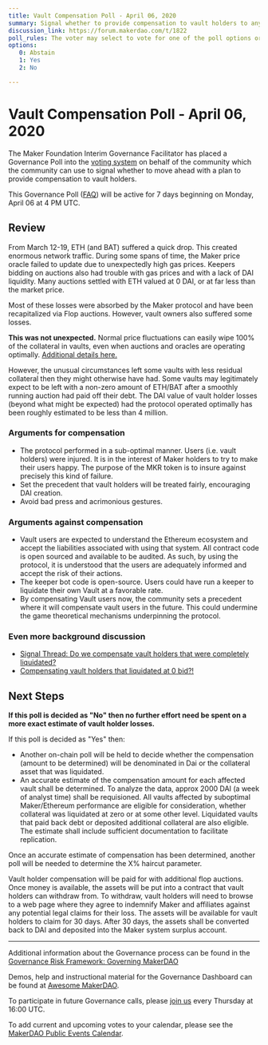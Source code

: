 ```yaml
---
title: Vault Compensation Poll - April 06, 2020
summary: Signal whether to provide compensation to vault holders to any degree, the specifics of which to be determined later.
discussion_link: https://forum.makerdao.com/t/1822
poll_rules: The voter may select to vote for one of the poll options or they may elect to abstain from the poll entirely
options:
   0: Abstain
   1: Yes
   2: No

---
```

# Vault Compensation Poll - April 06, 2020

The Maker Foundation Interim Governance Facilitator has placed a Governance Poll into the [voting system](https://vote.makerdao.com/polling) on behalf of the community which the community can use to signal whether to move ahead with a plan to provide compensation to vault holders.

This Governance Poll ([FAQ](https://community-development.makerdao.com/makerdao-scd-faqs/scd-faqs/governance)) will be active for 7 days beginning on Monday, April 06 at 4 PM UTC.

## Review

From March 12-19, ETH (and BAT) suffered a quick drop. This created enormous network traffic. During some spans of time, the Maker price oracle failed to update due to unexpectedly high gas prices. Keepers bidding on auctions also had trouble with gas prices and with a lack of DAI liquidity. Many auctions settled with ETH valued at 0 DAI, or at far less than the market price. 

Most of these losses were absorbed by the Maker protocol and have been recapitalized via Flop auctions. However, vault owners also suffered some losses.

**This was not unexpected.** Normal price fluctuations can easily wipe 100% of the collateral in vaults, even when auctions and oracles are operating optimally. [Additional details here.](https://blog.makerdao.com/the-market-collapse-of-march-12-2020-how-it-impacted-makerdao/)

However, the unusual circumstances left some vaults with less residual collateral then they might otherwise have had. Some vaults may legitimately expect to be left with a non-zero amount of ETH/BAT after a smoothly running auction had paid off their debt. The DAI value of vault holder losses (beyond what might be expected) had the protocol operated optimally has been roughly estimated to be less than 4 million.

### Arguments for compensation

* The protocol performed in a sub-optimal manner. Users (i.e. vault holders) were injured. It is in the interest of Maker holders to try to make their users happy. The purpose of the MKR token is to insure against precisely this kind of failure.
* Set the precedent that vault holders will be treated fairly, encouraging DAI creation.
* Avoid bad press and acrimonious gestures.

### Arguments against compensation

* Vault users are expected to understand the Ethereum ecosystem and accept the liabilities associated with using that system. All contract code is open sourced and available to be audited. As such, by using the protocol, it is understood that the users are adequately informed and accept the risk of their actions.
* The keeper bot code is open-source. Users could have run a keeper to liquidate their own Vault at a favorable rate.
* By compensating Vault users now, the community sets a precedent where it will compensate vault users in the future. This could undermine the game theoretical mechanisms underpinning the protocol.

### Even more background discussion

* [Signal Thread: Do we compensate vault holders that were completely liquidated?](https://forum.makerdao.com/t/1713/43)
* [Compensating vault holders that liquidated at 0 bid?!](https://forum.makerdao.com/t/1541)

## Next Steps

**If this poll is decided as "No" then no further effort need be spent on a more exact estimate of vault holder losses.**

If this poll is decided as "Yes" then:

* Another on-chain poll will be held to decide whether the compensation (amount to be determined) will be denominated in Dai or the collateral asset that was liquidated.
* An accurate estimate of the compensation amount for each affected vault shall be determined. To analyze the data, approx 2000 DAI (a week of analyst time) shall be requisioned. All vaults affected by suboptimal Maker/Ethereum performance are eligible for consideration, whether collateral was liquidated at zero or at some other level. Liquidated vaults that paid back debt or deposited additional collateral are also eligible. The estimate shall include sufficient documentation to facilitate replication.

Once an accurate estimate of compensation has been determined, another poll will be needed to determine the X% haircut parameter.

Vault holder compensation will be paid for with additional flop auctions. Once money is available, the assets will be put into a contract that vault holders can withdraw from. To withdraw, vault holders will need to browse to a web page where they agree to indemnify Maker and affiliates against any potential legal claims for their loss. The assets will be available for vault holders to claim for 30 days. After 30 days, the assets shall be converted back to DAI and deposited into the Maker system surplus account.

---

Additional information about the Governance process can be found in the [Governance Risk Framework: Governing MakerDAO](https://community-development.makerdao.com/governance/governance-risk-framework)

Demos, help and instructional material for the Governance Dashboard can be found at [Awesome MakerDAO](https://awesome.makerdao.com/#voting).

To participate in future Governance calls, please [join us](https://community-development.makerdao.com/governance/governance-and-risk-meetings) every Thursday at 16:00 UTC.

To add current and upcoming votes to your calendar, please see the [MakerDAO Public Events Calendar](https://calendar.google.com/calendar/embed?src=makerdao.com_3efhm2ghipksegl009ktniomdk%40group.calendar.google.com&ctz=America%2FLos_Angeles).

